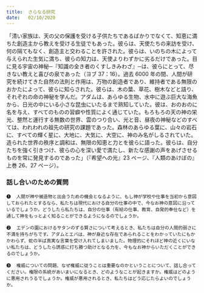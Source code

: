 ```yaml
---
title:  さらなる研究
date:   02/10/2020
---
```


「清い家族は、天の父の保護を受ける子供たちであるばかりでなくて、知恵に満ちた創造主から教えを受ける生徒でもあった。彼らは、天使たちの来訪を受け、何の隔てもなく、創造主と交わることを許された。彼らは、いのちの木によって与えられた生気に満ち、彼らの知力は、天使よりわずかに劣るだけであった。目に見る宇宙の神秘─『知識の全き者のくすしきみわざ』─は、彼らにとって、尽きない教えと喜びの泉であった（ヨブ 37：16）。過去 6000 年の間、人間が研究を続けてきた自然の法則と作用は、万物の創造者であり、維持者である無限のおかたによって、彼らに知らされた。彼らは、木の葉、草花、樹木などと語り、それぞれの命の神秘を学んだ。アダムは、あらゆる生物、水中に遊ぶ巨大な海魚から、日光の中にいる小さな昆虫にいたるまで熟知していた。彼は、おのおのに名を与え、すべてのものの習癖や性質によく通じていた。もろもろの天の神の栄光、整然と運行する無数の世界、雲のつり合い、光と音、昼夜の神秘などのすべては、われわれの祖先の研究の課題であった。森林のあらゆる葉に、山々の岩石に、すべての輝く星に、大地に、大気に、大空に、神のみ名がしるされていた。造られた世界の秩序と調和は、無限の知恵と力とを彼らに語った。彼らは、自分たちを強く引きつけ、彼らの心を深い愛で満たし、新たな感謝の声をあげさせるものを常に発見するのであった」（『希望への光』23 ページ、『人類のあけぼの』上巻 26、27 ページ）。

### 話し合いのための質問

`❶	人間が神や被造物と出会うための機会となるように、もし神が学校や仕事を当初から意図しておられたとするなら、私たちは現代における自分の仕事の中で、今なお神の意図に沿っているでしょうか。どうしたら私たちは、自分の仕事（有給の仕事、教育、自発的奉仕など）を通して神をもっとよく知ることができるようになるのでしょうか。`

`❷	エデンの園におけるサタンのずる賢さについて考えるとき、私たちは自分の人間的弱さに不満を持ちがちです。アダムとエバは、神が身近な存在であられることをわかっていたにもかかわらず、蛇の半ば真実な言葉を受け入れてしまいました。物理的にそれほど神の近くにいない私たちは、どうしたら誘惑に打ち勝つ助けとなる力を、今もなお神からいただくことができるのでしょうか。`

`❸	権威についての問題、なぜ権威に従うことは重要なのかということについて、話し合ってください。権限の系統があいまいになるとき、どのようなことが起きますか。権威はどのように悪用されうるでしょうか。権威が悪用されるとき、私たちはどう応じたらよいのでしょうか。`